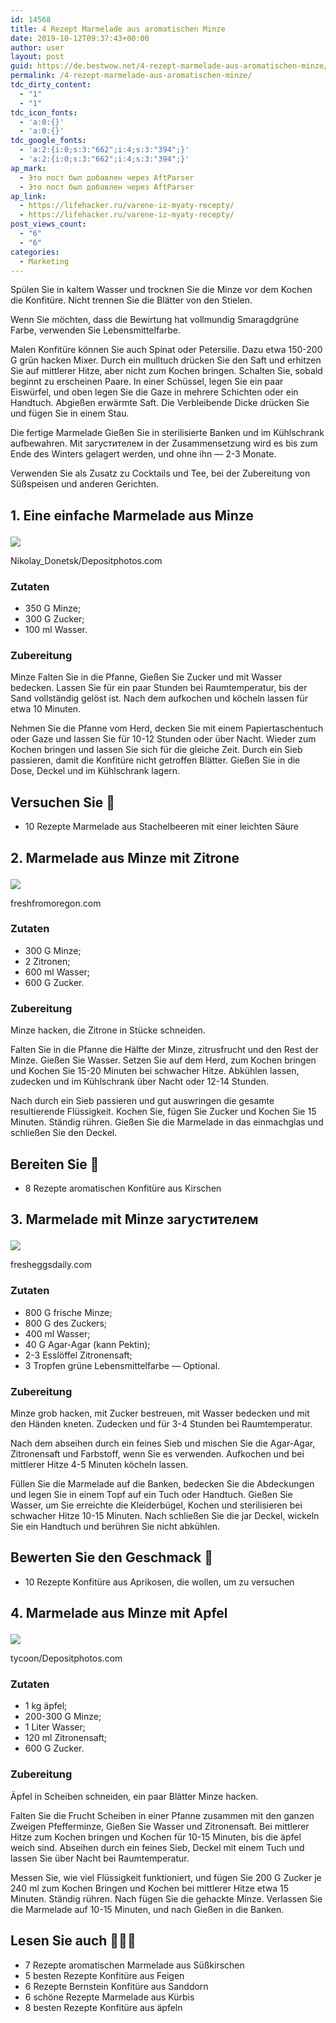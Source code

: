 ```yaml
---
id: 14568
title: 4 Rezept Marmelade aus aromatischen Minze
date: 2019-10-12T09:37:43+00:00
author: user
layout: post
guid: https://de.bestwow.net/4-rezept-marmelade-aus-aromatischen-minze/
permalink: /4-rezept-marmelade-aus-aromatischen-minze/
tdc_dirty_content:
  - "1"
  - "1"
tdc_icon_fonts:
  - 'a:0:{}'
  - 'a:0:{}'
tdc_google_fonts:
  - 'a:2:{i:0;s:3:"662";i:4;s:3:"394";}'
  - 'a:2:{i:0;s:3:"662";i:4;s:3:"394";}'
ap_mark:
  - Это пост был добавлен через AftParser
  - Это пост был добавлен через AftParser
ap_link:
  - https://lifehacker.ru/varene-iz-myaty-recepty/
  - https://lifehacker.ru/varene-iz-myaty-recepty/
post_views_count:
  - "6"
  - "6"
categories:
  - Marketing
---
```

Spülen Sie in kaltem Wasser und trocknen Sie die Minze vor dem Kochen die Konfitüre. Nicht trennen Sie die Blätter von den Stielen.

Wenn Sie möchten, dass die Bewirtung hat vollmundig Smaragdgrüne Farbe, verwenden Sie Lebensmittelfarbe.

Malen Konfitüre können Sie auch Spinat oder Petersilie. Dazu etwa 150-200 G grün hacken Mixer. Durch ein mulltuch drücken Sie den Saft und erhitzen Sie auf mittlerer Hitze, aber nicht zum Kochen bringen. Schalten Sie, sobald beginnt zu erscheinen Paare. In einer Schüssel, legen Sie ein paar Eiswürfel, und oben legen Sie die Gaze in mehrere Schichten oder ein Handtuch. Abgießen erwärmte Saft. Die Verbleibende Dicke drücken Sie und fügen Sie in einem Stau.

Die fertige Marmelade Gießen Sie in sterilisierte Banken und im Kühlschrank aufbewahren. Mit загустителем in der Zusammensetzung wird es bis zum Ende des Winters gelagert werden, und ohne ihn — 2-3 Monate.

Verwenden Sie als Zusatz zu Cocktails und Tee, bei der Zubereitung von Süßspeisen und anderen Gerichten.

## 1. Eine einfache Marmelade aus Minze<figure>

![](https://de.bestwow.net/wp-content/uploads/2019/10/4-recepta-aromatnogo-varen-ya-iz-myaty-1.jpg) <figcaption> Nikolay_Donetsk/Depositphotos.com</figcaption></figure> 

### Zutaten

  * 350 G Minze;
  * 300 G Zucker;
  * 100 ml Wasser.

### Zubereitung

Minze Falten Sie in die Pfanne, Gießen Sie Zucker und mit Wasser bedecken. Lassen Sie für ein paar Stunden bei Raumtemperatur, bis der Sand vollständig gelöst ist. Nach dem aufkochen und köcheln lassen für etwa 10 Minuten.

Nehmen Sie die Pfanne vom Herd, decken Sie mit einem Papiertaschentuch oder Gaze und lassen Sie für 10-12 Stunden oder über Nacht. Wieder zum Kochen bringen und lassen Sie sich für die gleiche Zeit. Durch ein Sieb passieren, damit die Konfitüre nicht getroffen Blätter. Gießen Sie in die Dose, Deckel und im Kühlschrank lagern.

<div>
  <h2 class="read-also__title">
    <span>Versuchen Sie</span> <span>🍧 </span>
  </h2>
  
  <ul class="read-also__list">
    <li>
      10 Rezepte Marmelade aus Stachelbeeren mit einer leichten Säure
    </li>
  </ul>
</div>

## 2. Marmelade aus Minze mit Zitrone<figure>

![](https://de.bestwow.net/wp-content/uploads/2019/10/4-recepta-aromatnogo-varen-ya-iz-myaty-2.jpg) <figcaption>freshfromoregon.com</figcaption></figure> 

### Zutaten

  * 300 G Minze;
  * 2 Zitronen;
  * 600 ml Wasser;
  * 600 G Zucker.

### Zubereitung

Minze hacken, die Zitrone in Stücke schneiden.

Falten Sie in die Pfanne die Hälfte der Minze, zitrusfrucht und den Rest der Minze. Gießen Sie Wasser. Setzen Sie auf dem Herd, zum Kochen bringen und Kochen Sie 15-20 Minuten bei schwacher Hitze. Abkühlen lassen, zudecken und im Kühlschrank über Nacht oder 12-14 Stunden.

Nach durch ein Sieb passieren und gut auswringen die gesamte resultierende Flüssigkeit. Kochen Sie, fügen Sie Zucker und Kochen Sie 15 Minuten. Ständig rühren. Gießen Sie die Marmelade in das einmachglas und schließen Sie den Deckel.

<div>
  <h2 class="read-also__title">
    <span>Bereiten Sie</span> <span>🍒 </span>
  </h2>
  
  <ul class="read-also__list">
    <li>
      8 Rezepte aromatischen Konfitüre aus Kirschen
    </li>
  </ul>
</div>

## 3. Marmelade mit Minze загустителем<figure>

![](https://de.bestwow.net/wp-content/uploads/2019/10/4-recepta-aromatnogo-varen-ya-iz-myaty-3.jpg) <figcaption>fresheggsdaily.com</figcaption></figure> 

### Zutaten

  * 800 G frische Minze;
  * 800 G des Zuckers;
  * 400 ml Wasser;
  * 40 G Agar-Agar (kann Pektin);
  * 2-3 Esslöffel Zitronensaft;
  * 3 Tropfen grüne Lebensmittelfarbe — Optional.

### Zubereitung

Minze grob hacken, mit Zucker bestreuen, mit Wasser bedecken und mit den Händen kneten. Zudecken und für 3-4 Stunden bei Raumtemperatur.

Nach dem abseihen durch ein feines Sieb und mischen Sie die Agar-Agar, Zitronensaft und Farbstoff, wenn Sie es verwenden. Aufkochen und bei mittlerer Hitze 4-5 Minuten köcheln lassen.

Füllen Sie die Marmelade auf die Banken, bedecken Sie die Abdeckungen und legen Sie in einem Topf auf ein Tuch oder Handtuch. Gießen Sie Wasser, um Sie erreichte die Kleiderbügel, Kochen und sterilisieren bei schwacher Hitze 10-15 Minuten. Nach schließen Sie die jar Deckel, wickeln Sie ein Handtuch und berühren Sie nicht abkühlen.

<div>
  <h2 class="read-also__title">
    <span>Bewerten Sie den Geschmack</span> <span>🍑 </span>
  </h2>
  
  <ul class="read-also__list">
    <li>
      10 Rezepte Konfitüre aus Aprikosen, die wollen, um zu versuchen
    </li>
  </ul>
</div>

## 4. Marmelade aus Minze mit Apfel<figure>

![](https://de.bestwow.net/wp-content/uploads/2019/10/4-recepta-aromatnogo-varen-ya-iz-myaty-4.jpg) <figcaption> tycoon/Depositphotos.com</figcaption></figure> 

### Zutaten

  * 1 kg äpfel;
  * 200-300 G Minze;
  * 1 Liter Wasser;
  * 120 ml Zitronensaft;
  * 600 G Zucker.

### Zubereitung

Äpfel in Scheiben schneiden, ein paar Blätter Minze hacken.

Falten Sie die Frucht Scheiben in einer Pfanne zusammen mit den ganzen Zweigen Pfefferminze, Gießen Sie Wasser und Zitronensaft. Bei mittlerer Hitze zum Kochen bringen und Kochen für 10-15 Minuten, bis die äpfel weich sind. Abseihen durch ein feines Sieb, Deckel mit einem Tuch und lassen Sie über Nacht bei Raumtemperatur.

Messen Sie, wie viel Flüssigkeit funktioniert, und fügen Sie 200 G Zucker je 240 ml zum Kochen Bringen und Kochen bei mittlerer Hitze etwa 15 Minuten. Ständig rühren. Nach fügen Sie die gehackte Minze. Verlassen Sie die Marmelade auf 10-15 Minuten, und nach Gießen in die Banken.

<div>
  <h2 class="read-also__title">
    <span>Lesen Sie auch</span> <span>🍓🍎🍇 </span>
  </h2>
  
  <ul class="read-also__list">
    <li>
      7 Rezepte aromatischen Marmelade aus Süßkirschen
    </li>
    <li>
      5 besten Rezepte Konfitüre aus Feigen
    </li>
    <li>
      6 Rezepte Bernstein Konfitüre aus Sanddorn
    </li>
    <li>
      6 schöne Rezepte Marmelade aus Kürbis
    </li>
    <li>
      8 besten Rezepte Konfitüre aus äpfeln
    </li>
  </ul>
</div>